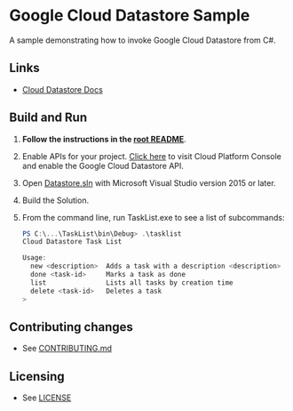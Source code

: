 # Google Cloud Datastore Sample

A sample demonstrating how to invoke Google Cloud Datastore from C#.

## Links

- [Cloud Datastore Docs](https://cloud.google.com/datastore/docs/)

## Build and Run

1.  **Follow the instructions in the [root README](../../README.md)**.

4.  Enable APIs for your project.
    [Click here](https://console.cloud.google.com/flows/enableapi?apiid=datastore.googleapis.com&showconfirmation=true)
    to visit Cloud Platform Console and enable the Google Cloud Datastore API.

6.  Open [Datastore.sln](Datastore.sln) with Microsoft Visual Studio version 2015 or later.

8.  Build the Solution.

9.  From the command line, run TaskList.exe to see a list of 
    subcommands:

    ```ps1
    PS C:\...\TaskList\bin\Debug> .\tasklist
    Cloud Datastore Task List
    
    Usage:
      new <description>  Adds a task with a description <description>
      done <task-id>     Marks a task as done
      list               Lists all tasks by creation time
      delete <task-id>   Deletes a task
    >    
    ```

## Contributing changes

* See [CONTRIBUTING.md](../../CONTRIBUTING.md)

## Licensing

* See [LICENSE](../../LICENSE)
